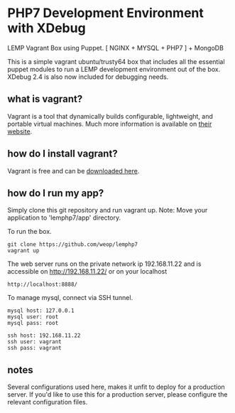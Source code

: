 # PHP7 Development Environment with XDebug
LEMP Vagrant Box using Puppet. [ NGINX + MYSQL + PHP7 ] + MongoDB

This is a simple vagrant ubuntu/trusty64 box that includes all the essential puppet modules to run a LEMP development environment out of the box. XDebug 2.4 is also now included for debugging needs.

## what is vagrant?

Vagrant is a tool that dynamically builds configurable, lightweight, and portable virtual machines. Much more information is available on [their website](http://www.vagrantup.com).

## how do I install vagrant?

Vagrant is free and can be [downloaded here](http://www.vagrantup.com/).

## how do I run my app?

Simply clone this git repository and run vagrant up. Note: Move your application to 'lemphp7/app' directory.

To run the box.

```
git clone https://github.com/weop/lemphp7
vagrant up
```

The web server runs on the private network ip 192.168.11.22 and is accessible on http://192.168.11.22/ or on your localhost
```
http://localhost:8888/
```

To manage mysql, connect via SSH tunnel.
```
mysql host: 127.0.0.1
mysql user: root
mysql pass: root

ssh host: 192.168.11.22
ssh user: vagrant
ssh pass: vagrant
```

## notes

Several configurations used here, makes it unfit to deploy for a production server. If you'd like to use this for a production server, please configure the relevant configuration files.
